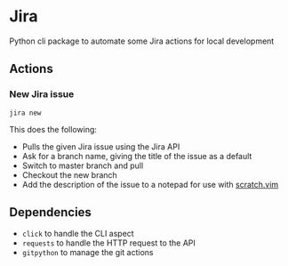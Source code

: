 # Jira

Python cli package to automate some Jira actions for local development

## Actions

### New Jira issue

```
jira new
```

This does the following:

- Pulls the given Jira issue using the Jira API
- Ask for a branch name, giving the title of the issue as a default
- Switch to master branch and pull
- Checkout the new branch
- Add the description of the issue to a notepad for use with [scratch.vim](https://github.com/mtth/scratch.vim)

## Dependencies

- `click` to handle the CLI aspect
- `requests` to handle the HTTP request to the API
- `gitpython` to manage the git actions
